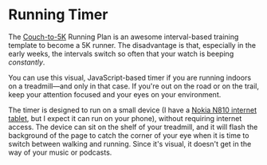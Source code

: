 Running Timer
============

The [Couch-to-5K](http://www.coolrunning.com/engine/2/2_3/181.shtml) Running Plan is an awesome interval-based training template to become a 5K runner. The disadvantage is that, especially in the early weeks, the intervals switch so often that your watch is beeping _constantly_.

You can use this visual, JavaScript-based timer if you are running indoors on a treadmill&mdash;and only in that case. If you're out on the road or on the trail, keep your attention focused and your eyes on your environment.

The timer is designed to run on a small device (I have a [Nokia N810 internet tablet](http://en.wikipedia.org/wiki/Nokia_N810), but I expect it can run on your phone), without requiring internet access. The device can sit on the shelf of your treadmill, and it will flash the background of the page to catch the corner of your eye when it is time to switch between walking and running. Since it's visual, it doesn't get in the way of your music or podcasts.